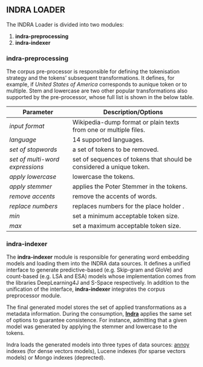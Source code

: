 ## INDRA LOADER
The INDRA Loader is divided into two modules:
1. **indra-preprocessing**
2. **indra-indexer**

###  indra-preprocessing

The corpus pre-processor is responsible for defining the tokenisation strategy and the tokens’ subsequent transformations. It defines, for example, if *United States of America* corresponds to aunique token or to multiple. Stem and lowercase are two other popular transformations also supported by the pre-processor, whose full list is shown in the below table.

|**Parameter**|**Description/Options**|
|---|---|
|*input format*|Wikipedia-dump format or plain texts from one or multiple files.|
|*language*|14 supported languages.|
|*set of stopwords*|a set of tokens to be removed.|
|*set of multi-word expressions*|set of sequences of tokens that should be considered a unique token.|
|*apply lowercase*|lowercase the tokens.|
|*apply stemmer*|applies the Poter Stemmer in the tokens.|
|*remove accents*|remove the accents of words.|
|*replace numbers*|replaces numbers for the place holder <NUMBER>.|
|*min*|set a minimum acceptable token size.|
|*max*|set a maximum acceptable token size.|

### indra-indexer

The **indra-indexer** module is responsible for generating word embedding models and loading them into the INDRA data sources.
It defines a unified interface to generate predictive-based (e.g. Skip-gram and GloVe) and count-based (e.g. LSA and ESA)
models whose implementation comes from the libraries DeepLearning4J and S-Space respectively.
In addition to the unification of the interface, **indra-indexer** integrates the corpus preprocessor module.

The final generated model stores the set of applied transformations as a metadata information.
During the consumption, **[Indra](https://github.com/Lambda-3/Indra)** applies the same set of options to guarantee consistence.
For instance, admitting that a given model was generated by applying the stemmer and lowercase to the tokens.

Indra loads the generated models into three types of data sources: [annoy](https://github.com/spotify/annoy) indexes (for dense
vectors models), Lucene indexes (for sparse vectors models) or Mongo indexes (deprected).
